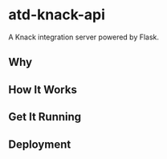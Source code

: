 # atd-knack-api

A Knack integration server powered by Flask.

## Why

## How It Works

## Get It Running

## Deployment
